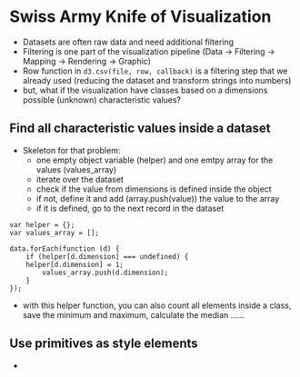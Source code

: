 # Swiss Army Knife of Visualization

* Datasets are often raw data and need additional filtering 
* Filtering is one part of the visualization pipeline (Data -> Filtering -> Mapping -> Rendering -> Graphic)
* Row function in `d3.csv(file, row, callback)` is a filtering step that we already used (reducing the dataset and transform strings into numbers)
* but, what if the visualization have classes based on a dimensions possible (unknown) characteristic values?

## Find all characteristic values inside a dataset

* Skeleton for that problem:
    - one empty object variable (helper) and one emtpy array for the values (values_array)
    - iterate over the dataset
    - check if the value from dimensions is defined inside the object
    - if not, define it and add (array.push(value)) the value to the array
    - if it is defined, go to the next record in the dataset


```` 
var helper = {};
var values_array = [];

data.forEach(function (d) {
	if (helper[d.dimension] === undefined) {
	helper[d.dimension] = 1;
		values_array.push(d.dimension);
	}
});
````

* with this helper function, you can also count all elements inside a class, save the minimum and maximum, calculate the median ...... 

## Use primitives as style elements 

*  
